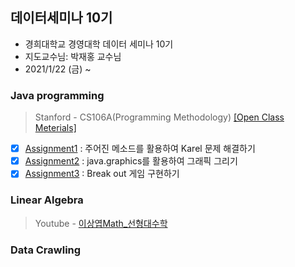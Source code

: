 
<!-- Heading -->
## 데이터세미나 10기

- 경희대학교 경영대학 데이터 세미나 10기
- 지도교수님: 박재홍 교수님
- 2021/1/22 (금) ~ 

<!-- Java Programming -->
### Java programming
> Stanford - CS106A(Programming Methodology) [[Open Class Meterials]](https://see.stanford.edu/Course/CS106A)

- [X] [Assignment1](https://github.com/GyeongahNa/Data_Seminar/blob/main/Assignment1) : 주어진 메소드를 활용하여 Karel 문제 해결하기
- [X] [Assignment2]() : java.graphics를 활용하여 그래픽 그리기
- [X] [Assignment3]() : Break out 게임 구현하기 

### Linear Algebra
> Youtube - [이상엽Math_선형대수학](https://youtu.be/525w2Zqh13M)

### Data Crawling


